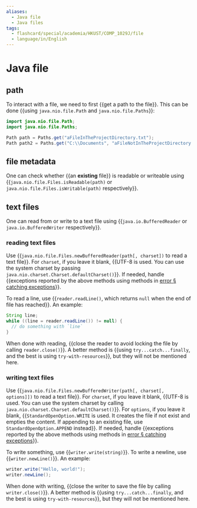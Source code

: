 ```yaml
---
aliases:
  - Java file
  - Java files
tags:
  - flashcard/special/academia/HKUST/COMP_1029J/file
  - language/in/English
---
```


# Java file

## path

To interact with a file, we need to first {{get a path to the file}}. This can be done {{using `java.nio.file.Path` and `java.nio.file.Paths`}}: <!--SR:!2024-04-16,56,310!2024-04-15,57,310-->

```Java
import java.nio.file.Path;
import java.nio.file.Paths;

Path path = Paths.get("aFileInTheProjectDirectory.txt");
Path path2 = Paths.get("C:\\Documents", "aFileNotInTheProjectDirectory.txt");
```

## file metadata

One can check whether {{an __existing__ file}} is readable or writeable using {{`java.nio.file.Files.isReadable(path)` or `java.nio.file.Files.isWritable(path)` respectively}}. <!--SR:!2024-04-12,55,310!2024-04-20,61,310-->

## text files

One can read from or write to a text file using {{`java.io.BufferedReader` or `java.io.BufferedWriter` respectively}}. <!--SR:!2024-04-11,54,310-->

### reading text files

Use {{`java.nio.file.Files.newBufferedReader(path[, charset])` to read a text file}}. For `charset`, if you leave it blank, {{UTF-8 is used. You can use the system charset by passing `java.nio.charset.Charset.defaultCharset()`}}. If needed, handle {{exceptions reported by the above methods using methods in [error § catching exceptions](error.md#catching%20exceptions)}}. <!--SR:!2024-08-25,144,310!2024-04-21,62,310!2024-04-24,64,310-->

To read a line, use {{`reader.readLine()`, which returns `null` when the end of file has reached}}. An example: <!--SR:!2024-07-20,108,310-->

```Java
String line;
while ((line = reader.readLine()) != null) {
  // do something with `line`
}
```

When done with reading, {{close the reader to avoid locking the file by calling `reader.close()`}}. A better method is {{using `try...catch...finally`, and the best is using `try-with-resources`}}, but they will not be mentioned here. <!--SR:!2024-05-02,71,310!2024-04-22,62,310-->

### writing text files

Use {{`java.nio.file.Files.newBufferedWriter(path[, charset[, options]])` to read a text file}}. For `charset`, if you leave it blank, {{UTF-8 is used. You can use the system charset by calling `java.nio.charset.Charset.defaultCharset()`}}. For `options`, if you leave it blank, {{`StandardOpenOption.WRITE` is used. It creates the file if not exist and empties the content. If appending to an existing file, use `StandardOpenOption.APPEND` instead}}. If needed, handle {{exceptions reported by the above methods using methods in [error § catching exceptions](error.md#catching%20exceptions)}}. <!--SR:!2024-04-14,55,310!2024-09-18,168,310!2024-07-30,118,290!2024-04-23,62,310-->

To write something, use {{`writer.write(string)`}}. To write a newline, use {{`writer.newLine()`}}. An example: <!--SR:!2024-04-17,59,310!2024-04-27,67,310-->

```Java
writer.write("Hello, world!");
writer.newLine();
```

When done with writing, {{close the writer to save the file by calling `writer.close()`}}. A better method is {{using `try...catch...finally`, and the best is using `try-with-resources`}}, but they will not be mentioned here. <!--SR:!2024-10-30,205,330!2024-04-22,63,310-->
